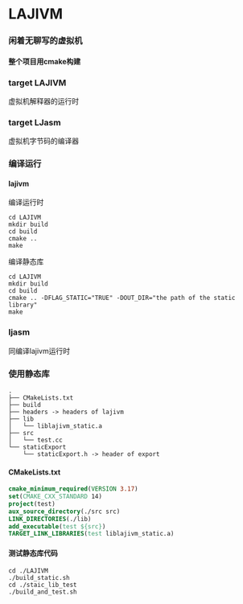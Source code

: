 # LAJIVM
### 闲着无聊写的虚拟机
#### 整个项目用cmake构建

### target LAJIVM
虚拟机解释器的运行时

### target LJasm
虚拟机字节码的编译器

### 编译运行

#### lajivm
编译运行时
```shell
cd LAJIVM
mkdir build
cd build
cmake ..
make
```
编译静态库
```shell
cd LAJIVM
mkdir build
cd build
cmake .. -DFLAG_STATIC="TRUE" -DOUT_DIR="the path of the static library"
make
```
### ljasm
同编译lajivm运行时

### 使用静态库
```
.
├── CMakeLists.txt
├── build
├── headers -> headers of lajivm
├── lib
│   └── liblajivm_static.a
├── src
│   └── test.cc 
└── staticExport
    └── staticExport.h -> header of export
```

#### CMakeLists.txt
```cmake
cmake_minimum_required(VERSION 3.17)
set(CMAKE_CXX_STANDARD 14)
project(test)
aux_source_directory(./src src)
LINK_DIRECTORIES(./lib)
add_executable(test ${src})
TARGET_LINK_LIBRARIES(test liblajivm_static.a)
```
#### 测试静态库代码 
```shell
cd ./LAJIVM
./build_static.sh
cd ./staic_lib_test
./build_and_test.sh
```